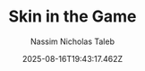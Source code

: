---
title: "Skin in the Game"
date: "2025-08-16T19:43:17.462Z"
author: "Nassim Nicholas Taleb"
read_year: "NO"
recommendation: '3'
url: /bookshelf/skin-in-the-game
---